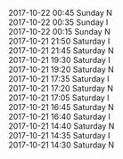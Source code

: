 2017-10-22 00:45 Sunday  N  
2017-10-22 00:35 Sunday  I  
2017-10-22 00:15 Sunday  N  
2017-10-21 21:50 Saturday  I  
2017-10-21 21:45 Saturday  N  
2017-10-21 19:30 Saturday  I  
2017-10-21 19:20 Saturday  N  
2017-10-21 17:35 Saturday  I  
2017-10-21 17:20 Saturday  N  
2017-10-21 17:05 Saturday  I  
2017-10-21 16:45 Saturday  N  
2017-10-21 16:40 Saturday  I  
2017-10-21 14:40 Saturday  N  
2017-10-21 14:35 Saturday  I  
2017-10-21 14:30 Saturday  N  
